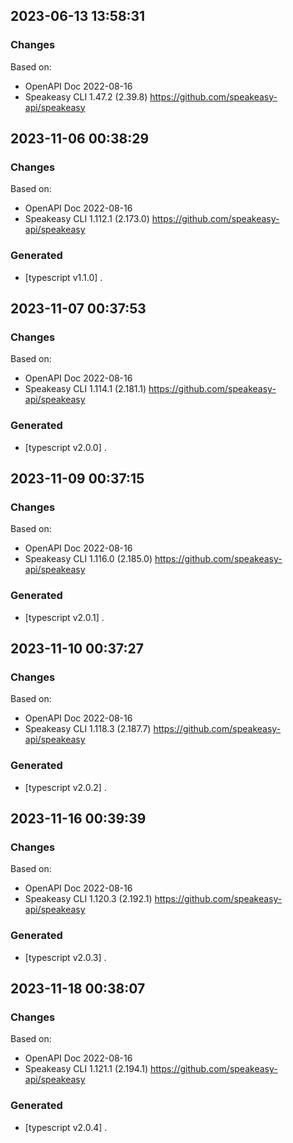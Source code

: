 

## 2023-06-13 13:58:31
### Changes
Based on:
- OpenAPI Doc 2022-08-16 
- Speakeasy CLI 1.47.2 (2.39.8) https://github.com/speakeasy-api/speakeasy

## 2023-11-06 00:38:29
### Changes
Based on:
- OpenAPI Doc 2022-08-16 
- Speakeasy CLI 1.112.1 (2.173.0) https://github.com/speakeasy-api/speakeasy
### Generated
- [typescript v1.1.0] .

## 2023-11-07 00:37:53
### Changes
Based on:
- OpenAPI Doc 2022-08-16 
- Speakeasy CLI 1.114.1 (2.181.1) https://github.com/speakeasy-api/speakeasy
### Generated
- [typescript v2.0.0] .

## 2023-11-09 00:37:15
### Changes
Based on:
- OpenAPI Doc 2022-08-16 
- Speakeasy CLI 1.116.0 (2.185.0) https://github.com/speakeasy-api/speakeasy
### Generated
- [typescript v2.0.1] .

## 2023-11-10 00:37:27
### Changes
Based on:
- OpenAPI Doc 2022-08-16 
- Speakeasy CLI 1.118.3 (2.187.7) https://github.com/speakeasy-api/speakeasy
### Generated
- [typescript v2.0.2] .

## 2023-11-16 00:39:39
### Changes
Based on:
- OpenAPI Doc 2022-08-16 
- Speakeasy CLI 1.120.3 (2.192.1) https://github.com/speakeasy-api/speakeasy
### Generated
- [typescript v2.0.3] .

## 2023-11-18 00:38:07
### Changes
Based on:
- OpenAPI Doc 2022-08-16 
- Speakeasy CLI 1.121.1 (2.194.1) https://github.com/speakeasy-api/speakeasy
### Generated
- [typescript v2.0.4] .